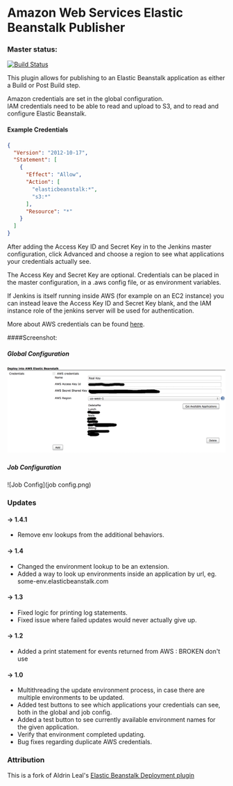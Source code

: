 # Amazon Web Services Elastic Beanstalk Publisher


### Master status:

[![Build Status](https://jenkins.ci.cloudbees.com/buildStatus/icon?job=plugins/aws-beanstalk-publisher-plugin)](https://jenkins.ci.cloudbees.com/job/plugins/job/aws-beanstalk-publisher-plugin/)


This plugin allows for publishing to an Elastic Beanstalk application as either a Build or Post Build step.  

Amazon credentials are set in the global configuration.  
IAM credentials need to be able to read and upload to S3, and to read and configure Elastic Beanstalk.

#### Example Credentials
```json
{
  "Version": "2012-10-17",
  "Statement": [
    {
      "Effect": "Allow",
      "Action": [
        "elasticbeanstalk:*",
        "s3:*"
      ],
      "Resource": "*"
    }
  ]
}
```

After adding the Access Key ID and Secret Key in to the Jenkins master configuration, click Advanced and choose a region to see what applications your credentials actually see.

The Access Key and Secret Key are optional.  Credentials can be placed in the master configuration, in a .aws config file, or as environment variables.

If Jenkins is itself running inside AWS (for example on an EC2 instance) you can instead leave the Access Key ID and Secret Key blank, and the IAM instance role of the jenkins server will be used for authentication.

More about AWS credentials can be found [here](http://docs.aws.amazon.com/AWSSdkDocsJava/latest/DeveloperGuide/credentials.html).


####Screenshot:
##### Global Configuration 
![Global Config](globalConfig.png)
##### Job Configuration
![Job Config](job config.png)


### Updates

#### -> 1.4.1
* Remove env lookups from the additional behaviors.

#### -> 1.4
* Changed the environment lookup to be an extension.
* Added a way to look up environments inside an application by url, eg. some-env.elasticbeanstalk.com

#### -> 1.3
* Fixed logic for printing log statements.
* Fixed issue where failed updates would never actually give up.

#### -> 1.2
* Added a print statement for events returned from AWS : BROKEN don't use

#### -> 1.0
* Multithreading the update environment process, in case there are multiple environments to be updated.
* Added test buttons to see which applications your credentials can see, both in the global and job config.
* Added a test button to see currently available environment names for the given application.
* Verify that environment completed updating.
* Bug fixes regarding duplicate AWS credentials.


### Attribution

This is a fork of Aldrin Leal's [Elastic Beanstalk Deployment plugin](https://github.com/ingenieux/awseb-deployment-plugin)
